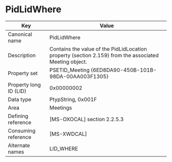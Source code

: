 # PidLidWhere

| Key | Value |
|---|---|
| Canonical name | PidLidWhere |
| Description | Contains the value of the PidLidLocation property (section 2.159) from the associated Meeting object. |
| Property set | PSETID_Meeting {6ED8DA90-450B-101B-98DA-00AA003F1305} |
| Property long ID (LID) | 0x00000002 |
| Data type | PtypString, 0x001F |
| Area | Meetings |
| Defining reference | [MS-OXOCAL] section 2.2.5.3 |
| Consuming reference | [MS-XWDCAL] |
| Alternate names | LID_WHERE |
